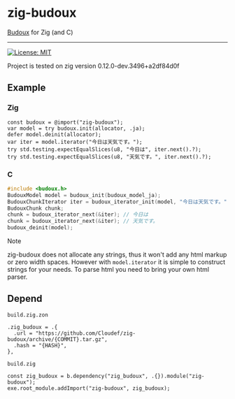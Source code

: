 # zig-budoux

[Budoux](https://github.com/google/budoux) for Zig (and C)

---

[![License: MIT](https://img.shields.io/badge/License-MIT-yellow.svg)](https://opensource.org/licenses/MIT)

Project is tested on zig version 0.12.0-dev.3496+a2df84d0f

## Example

### Zig

```zig
const budoux = @import("zig-budoux");
var model = try budoux.init(allocator, .ja);
defer model.deinit(allocator);
var iter = model.iterator("今日は天気です。");
try std.testing.expectEqualSlices(u8, "今日は", iter.next().?);
try std.testing.expectEqualSlices(u8, "天気です。", iter.next().?);
```

### C

```c
#include <budoux.h>
BudouxModel model = budoux_init(budoux_model_ja);
BudouxChunkIterator iter = budoux_iterator_init(model, "今日は天気です。");
BudouxChunk chunk;
chunk = budoux_iterator_next(&iter); // 今日は
chunk = budoux_iterator_next(&iter); // 天気です。
budoux_deinit(model);
```

> [!NOTE]
> zig-budoux does not allocate any strings, thus it won't add any html markup or zero width spaces.
> However with `model.iterator` it is simple to construct strings for your needs.
> To parse html you need to bring your own html parser.

## Depend

`build.zig.zon`
```zig
.zig_budoux = .{
  .url = "https://github.com/Cloudef/zig-budoux/archive/{COMMIT}.tar.gz",
  .hash = "{HASH}",
},
```

`build.zig`
```zig
const zig_budoux = b.dependency("zig_budoux", .{}).module("zig-budoux");
exe.root_module.addImport("zig-budoux", zig_budoux);
```
